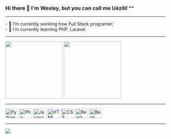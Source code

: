 ### Hi there 👋 I'm Wesley, but you can call me Uézili! ^^
<hr>
- 🔭 I’m currently working how Full Steck programer; <br>
- 🌱 I’m currently learning PHP, Laravel.

<hr>
<div>
  <img height="180em" src="https://github-readme-stats.vercel.app/api?username=uezili&show_icons=true&theme=aura"/>
  <img height="180em" src="https://github-readme-stats.vercel.app/api/top-langs/?username=uezili&layout=compact&langs_count=16&theme=aura"/>
</div>

<hr>

<div>
  <img alt"Uezili-Python" title="Python" alingn="center" height="30" width="40" src="https://cdn.jsdelivr.net/gh/devicons/devicon/icons/python/python-original.svg" />
  <img alt"Uezili-PHP" title="Php" alingn="center" height="30" width="40" src="https://cdn.jsdelivr.net/gh/devicons/devicon/icons/php/php-original.svg" />  
  <img alt"Uezili-javascript" title="Javascript" alingn="center" height="30" width="40" src="https://cdn.jsdelivr.net/gh/devicons/devicon/icons/javascript/javascript-original.svg" />
  <img alt"Uezili-Html5" title="HTML" alingn="center" height="30" width="40" src="https://cdn.jsdelivr.net/gh/devicons/devicon/icons/html5/html5-original.svg" />      
  <img alt"Uezili-Css3" title="CSS" lingn="center" height="30" width="40" src="https://cdn.jsdelivr.net/gh/devicons/devicon/icons/css3/css3-original.svg" /> 
  <img alt"Uezili-React" title="React" alingn="center" height="30" width="40" src="https://cdn.jsdelivr.net/gh/devicons/devicon/icons/react/react-original.svg" />      
  <img alt"Uezili-Bash" title="Bash" alingn="center" height="30" width="40" src="https://cdn.jsdelivr.net/gh/devicons/devicon/icons/bash/bash-original.svg" />
</div>

<hr>

<div>
  <a href="https://www.linkedin.com/in/wesley-maciel-975322170/" ><img src="https://img.shields.io/badge/LinkedIn-0077B5?style=for-the-badge&logo=linkedin&logoColor=white"></a>
</div>



